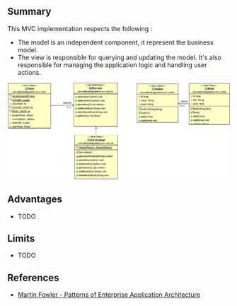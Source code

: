 
## Summary
This MVC implementation respects the following :
* The model is an independent component, it represent the business model.
* The view is responsible for querying and updating the model. It's also responsible for managing the application logic and handling user actions.

![alt text](./diagram/MVC-Patterns-of-Enterprise-Application-Architecture.png "MVC-Patterns-of-Enterprise-Application-Architecture")

## Advantages

* TODO

## Limits

* TODO

## References

* [Martin Fowler - Patterns of Enterprise Application Architecture](https://www.martinfowler.com/books/eaa.html)
